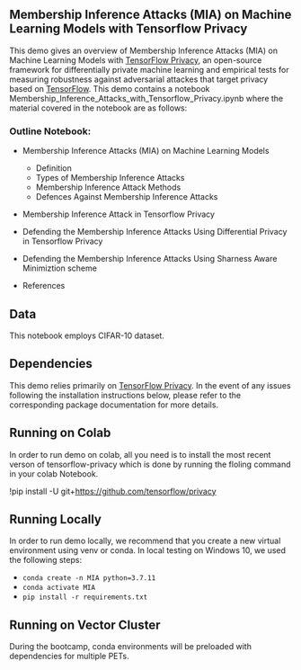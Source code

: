 ## Membership Inference Attacks (MIA) on Machine Learning Models with Tensorflow Privacy 

This demo gives an overview of Membership Inference Attacks (MIA) on Machine Learning Models with [TensorFlow Privacy](https://github.com/tensorflow/privacy), an open-source framework for differentially private machine learning and empirical tests for measuring robustness against adversarial attackes that target privacy based on [TensorFlow](https://www.tensorflow.org/). This demo contains a notebook  Membership_Inference_Attacks_with_Tensorflow_Privacy.ipynb where the material covered in the notebook are as follows:

### Outline Notebook:

* Membership Inference Attacks (MIA) on Machine Learning Models
  * Definition
  * Types of Membership Inference Attacks
  * Membership Inference Attack Methods
  * Defences Against Membership Inference Attacks

*   Membership Inference Attack in Tensorflow Privacy

*   Defending the Membership Inference Attacks Using Differential Privacy in Tensorflow Privacy

*   Defending the Membership Inference Attacks Using Sharness Aware Minimiztion scheme

* References



## Data
This notebook employs CIFAR-10 dataset.

## Dependencies
This demo relies primarily on [TensorFlow Privacy](https://github.com/tensorflow/privacy). In the event of any issues following the installation instructions below, please refer to the corresponding package documentation for more details.

## Running on Colab
In order to run demo on colab, all you need is to install the most recent verson of tensorflow-privacy which is done by running the floling command in your colab Notebook.

!pip install -U git+https://github.com/tensorflow/privacy

## Running Locally
In order to run demo locally, we recommend that you create a new virtual environment using venv or conda. In local testing on Windows 10, we used the following steps: 
- ```conda create -n MIA python=3.7.11```
- ```conda activate MIA```
- ```pip install -r requirements.txt```


## Running on Vector Cluster
During the bootcamp, conda environments will be preloaded with dependencies for multiple PETs.
